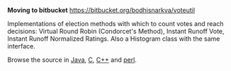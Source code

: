 **Moving to bitbucket** https://bitbucket.org/bodhisnarkva/voteutil

Implementations of election methods with which to count votes and reach decisions: Virtual Round Robin (Condorcet's Method), Instant Runoff Vote, Instant Runoff Normalized Ratings. Also a Histogram class with the same interface.

Browse the source in [Java](http://code.google.com/p/voteutil/source/browse/trunk/java), [C](http://code.google.com/p/voteutil/source/browse/trunk/c), [C++](http://code.google.com/p/voteutil/source/browse/trunk/cpp) and [perl](http://code.google.com/p/voteutil/source/browse/trunk/perl).
